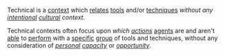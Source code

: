 Technical is a [context](https://github.com/gcassel/Modular-Organization-Terminology/blob/master/terms/context.md) which [relates](https://github.com/gcassel/Modular-Organization-Terminology/blob/master/terms/relationship.md) [tools](https://github.com/gcassel/Modular-Organization-Terminology/blob/master/terms/tool.md) and/or [techniques](https://github.com/gcassel/Modular-Organization-Terminology/blob/master/terms/technique.md) *without any [intentional](https://github.com/gcassel/Modular-Organization-Terminology/blob/master/terms/intention.md) [cultural](https://github.com/gcassel/Modular-Organization-Terminology/blob/master/terms/culture.md) context*.

Technical contexts often focus upon *which [actions](https://github.com/gcassel/Modular-Organization-Terminology/blob/master/terms/action.md)* [agents](https://github.com/gcassel/Modular-Organization-Terminology/blob/master/terms/agent.md) are and aren't [able](https://github.com/gcassel/Modular-Organization-Terminology/blob/master/terms/ability.md) to [perform](https://github.com/gcassel/Modular-Organization-Terminology/blob/master/terms/perform.md) with a [specific](https://github.com/gcassel/Modular-Organization-Terminology/blob/master/terms/specific.md) [group](https://github.com/gcassel/Modular-Organization-Terminology/blob/master/terms/group.md) of tools and techniques, without any consideration of *[personal](https://github.com/gcassel/Modular-Organization-Terminology/blob/master/terms/personal.md) [capacity](https://github.com/gcassel/Modular-Organization-Terminology/blob/master/terms/capacity.md)* or *[opportunity](https://github.com/gcassel/Modular-Organization-Terminology/blob/master/terms/opportunity.md)*.

